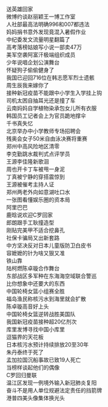 送英雄回家  
微博约谈赵丽颖王一博工作室  
人社部最高法明确996和007都违法  
妈妈捐书意外发现竟混入暑假作业  
中纪委发文流量明星翻篇了  
高考落榜姑娘写小说一部卖47万  
美军空袭阿富汗极端组织成员  
少年说唱企划公演舞台  
怀疑狗子偷偷健身了  
我国已迎回716位在韩志愿军烈士遗骸  
周生辰我来嫁你了  
接种新冠疫苗不能跟中小学生入学挂上钩  
司机太困自抽耳光还是撞了车  
云南妈妈自学植物染承包女儿所有衣服  
韩国员工记者会上为官员跪地撑伞  
千书真失忆  
北京举办中小学教师专场招聘会  
残奥会女子50米自由泳决赛将重赛  
郑州中高风险地区清零  
李克勤跳水裁判式点评学员  
王源李佳隆新歌洄  
周也开卡丁车被甩一身泥  
丁真被宁静的穿搭震惊到  
王源被催考主持人证  
郑州两老外向如意湖吐口水  
一张图看懂娱乐圈的资本局  
阿里巴巴  
鹿晗说欢迎C罗回家  
郎朗跟手工耿撞造型  
刚贴完美甲不适合挖鼻孔  
社保卡骗局又出新套路  
中方坚决反对日本儿童版防卫白皮书  
容嬷嬷的针为啥又狠又准  
铁山靠  
陆柯燃陈卓璇合作舞台  
东部战区多军种在东海海空域联合警巡  
比你想象中还要大的东西  
中国轮椅女篮小组赛全胜  
福岛渔民称核污水到海里就会扩散  
陈卓璇高音好上头  
中国轮椅女篮逆转战胜美国队  
我国新冠疫苗接种超20亿剂次  
库里发博寻找中国小库里  
逗猫界的天花板  
日本核污水预计持续排放20至30年  
朱丹泰终于死了  
孟加拉国沉船事故已致19人死亡  
当榜样谈起他们的偶像  
C罗回归曼联  
温江区发现一例境外输入新冠肺炎复阳  
奋斗不是用人单位规避法定责任的挡箭牌  
港普四美头像集体换光头  
